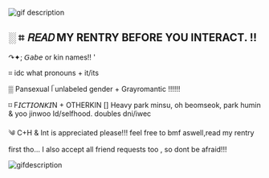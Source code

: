 ![gif description](https://files.catbox.moe/nfaltt.jpg) 

░ ⌗ 𝘙𝘌𝘈𝘋 MY RENTRY BEFORE YOU INTERACT. !! 
- 
↷✦; 𝘎𝘢𝘣𝘦 or kin names!! '

⌗ idc what pronouns + it/its

▒  Pansexual ᥬ unlabeled gender  + Grayromantic !!!!!!

⌑ F𝘐𝘊𝘛𝘐𝘖𝘕𝘒𝘐N + OTHERKIN []
Heavy park minsu, oh beomseok,  park humin & yoo jinwoo Id/selfhood.
doubles dni/iwec 

༄ C+H & Int is appreciated please!!! feel free to bmf aswell,read my rentry first tho...  I also accept all friend requests too , so dont be afraid!!! 

![gifdescription](https://files.catbox.moe/p389jp.jpg)
